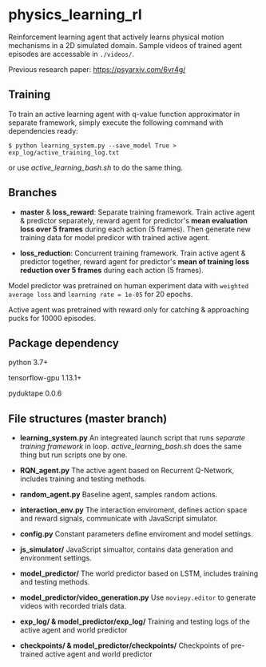 # physics\_learning\_rl

Reinforcement learning agent that actively learns physical motion mechanisms in a 2D simulated domain. Sample videos of trained agent episodes are accessable in `./videos/`.

Previous research paper: https://psyarxiv.com/6vr4g/


## Training
To train an active learning agent with q-value function approximator in separate framework, simply execute the following command with dependencies ready:
```
$ python learning_system.py --save_model True > exp_log/active_training_log.txt
```
or use *active_learning_bash.sh* to do the same thing.

## Branches

* **master** & **loss_reward**:    Separate training framework. Train active agent & predictor separately, reward agent for predictor's **mean evaluation loss over 5 frames** during each action (5 frames). Then generate new training data for model predicor with trained active agent. 

* **loss_reduction**:   Concurrent training framework. Train active agent & predictor together, reward agent for predictor's **mean of training loss reduction over 5 frames** during each action (5 frames).


Model predictor was pretrained on human experiment data with `weighted average loss` and `learning rate = 1e-05` for 20 epochs.

Active agent was pretrained with reward only for catching & approaching pucks for 10000 episodes.


## Package dependency

python 3.7+

tensorflow-gpu 1.13.1+

pyduktape 0.0.6


## File structures (master branch)

* **learning_system.py**
An integreated launch script that runs *separate training framework* in loop. *active_learning_bash.sh* does the same thing but run scripts one by one.

* **RQN_agent.py**
The active agent based on Recurrent Q-Network, includes training and testing methods.

* **random_agent.py**
Baseline agent, samples random actions.

* **interaction_env.py**
The interaction enviroment, defines action space and reward signals, communicate with JavaScript simulator.

* **config.py**
Constant parameters define enviroment and model settings.

* **js_simulator/**
JavaScript simualtor, contains data generation and environment settings.

* **model_predictor/**
The world predictor based on LSTM, includes training and testing methods.

* **model_predictor/video_generation.py**
Use `moviepy.editor` to generate videos with recorded trials data.

* **exp_log/ & model_predictor/exp_log/**
Training and testing logs of the active agent and world predictor

* **checkpoints/ & model_predictor/checkpoints/**
Checkpoints of pre-trained active agent and world predictor
